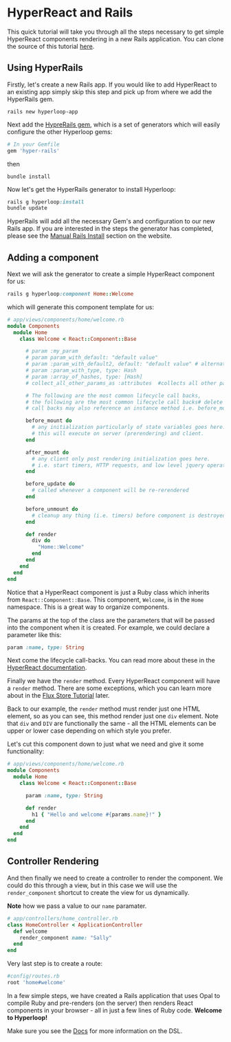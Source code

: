 # HyperReact and Rails

This quick tutorial will take you through all the steps necessary to get simple HyperReact components rendering in a new Rails application. You can clone the source of this tutorial [here](https://github.com/barriehadfield/tutorial-hyperreact-rails).

## Using HyperRails

Firstly, let's create a new Rails app. If you would like to add HyperReact to an existing app simply skip this step and pick up from where we add the HyperRails gem.

`rails new hyperloop-app`

Next add the [HypreRails gem](https://github.com/ruby-hyperloop/hyper-rails), which is a set of generators which will easily configure the other Hyperloop gems:

```ruby
# In your Gemfile
gem 'hyper-rails'
```
then

`bundle install`

Now let's get the HyperRails generator to install Hyperloop:

```ruby
rails g hyperloop:install
bundle update
```

HyperRails will add all the necessary Gem's and configuration to our new Rails app. If you are interested in the steps the generator has completed, please see the [Manual Rails Install](http://ruby-hyperloop.io/installation/#manual-rails-install) section on the website.

## Adding a component

Next we will ask the generator to create a simple HyperReact component for us:

```ruby
rails g hyperloop:component Home::Welcome
```

which will generate this component template for us:

```ruby
# app/views/components/home/welcome.rb
module Components
  module Home
    class Welcome < React::Component::Base

      # param :my_param
      # param param_with_default: "default value"
      # param :param_with_default2, default: "default value" # alternative syntax
      # param :param_with_type, type: Hash
      # param :array_of_hashes, type: [Hash]
      # collect_all_other_params_as :attributes  #collects all other params into a hash

      # The following are the most common lifecycle call backs,
      # the following are the most common lifecycle call backs# delete any that you are not using.
      # call backs may also reference an instance method i.e. before_mount :my_method

      before_mount do
        # any initialization particularly of state variables goes here.
        # this will execute on server (prerendering) and client.
      end

      after_mount do
        # any client only post rendering initialization goes here.
        # i.e. start timers, HTTP requests, and low level jquery operations etc.
      end

      before_update do
        # called whenever a component will be re-rerendered
      end

      before_unmount do
        # cleanup any thing (i.e. timers) before component is destroyed
      end

      def render
        div do
          "Home::Welcome"
        end
      end
    end
  end
end
```

Notice that a HyperReact component is just a Ruby class which inherits from `React::Component::Base`. This component, `Welcome`, is in the `Home` namespace. This is a great way to organize components.

The params at the top of the class are the parameters that will be passed into the component when it is created. For example, we could declare a parameter like this:

```ruby
param :name, type: String
```

Next come the lifecycle call-backs. You can read more about these in the [HyperReact documentation](http://ruby-hyperloop.io/docs/lifecycle_callbacks/).

Finally we have the `render` method. Every HyperReact component will have a `render` method. There are some exceptions, which you can learn more about in the [Flux Store Tutorial](http://ruby-hyperloop.io/tutorials/flux_store/) later.

Back to our example, the `render` method must render just one HTML element, so as you can see, this method render just one `div` element. Note that `div` and `DIV` are functionally the same - all the HTML elements can be upper or lower case depending on which style you prefer.  

Let's cut this component down to just what we need and give it some functionality:

```ruby
# app/views/components/home/welcome.rb
module Components
  module Home
    class Welcome < React::Component::Base

      param :name, type: String

      def render
        h1 { "Hello and welcome #{params.name}!" }
      end
    end
  end
end
```

## Controller Rendering

And then finally we need to create a controller to render the component. We could do this through a view, but in this case we will use the `render_component` shortcut to create the view for us dynamically.

**Note** how we pass a value to our `name` paramater.

```ruby
# app/controllers/home_controller.rb
class HomeController < ApplicationController
  def welcome
    render_component name: "Sally"
  end
end
```

Very last step is to create a route:

```ruby
#config/routes.rb
root 'home#welcome'
```

In a few simple steps, we have created a Rails application that uses Opal to compile Ruby and pre-renders (on the server) then renders React components in your browser - all in just a few lines of Ruby code. **Welcome to Hyperloop!**

Make sure you see the [Docs](http://ruby-hyperloop.io/docs/dsl_overview/) for more information on the DSL.
